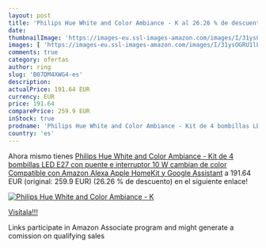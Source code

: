 ```yaml
---
layout: post
title: 'Philips Hue White and Color Ambiance - K al 26.26 % de descuento'
date: 
thumbnailImage: 'https://images-eu.ssl-images-amazon.com/images/I/31ysOGRU1lL._SL200_.jpg'
images: [ 'https://images-eu.ssl-images-amazon.com/images/I/31ysOGRU1lL._SL200_.jpg' ]
comments: true
category: ofertas
author: ring
slug: 'B07DM4XWG4-es'
description:
actualPrice: 191.64 EUR
currency: EUR
price: 191.64
comparePrice: 259.9 EUR
inStock: true
prodname: 'Philips Hue White and Color Ambiance - Kit de 4 bombillas LED E27 con puente e interruptor  10 W  cambian de color  Compatible con Amazon Alexa  Apple HomeKit y Google Assistant'
country: 'es'
---
```


Ahora mismo tienes [Philips Hue White and Color Ambiance - Kit de 4 bombillas LED E27 con puente e interruptor  10 W  cambian de color  Compatible con Amazon Alexa  Apple HomeKit y Google Assistant](https://www.amazon.es/dp/B07DM4XWG4/?tag=tolees-21) a 191.64 EUR (original: 259.9 EUR) (26.26 %  de descuento) en el siguiente enlace!

[![Philips Hue White and Color Ambiance - K](https://images-eu.ssl-images-amazon.com/images/I/31ysOGRU1lL._SL200_.jpg)](https://www.amazon.es/dp/B07DM4XWG4/?tag=tolees-21)

[Visítala!!!](https://www.amazon.es/dp/B07DM4XWG4/?tag=tolees-21)

Links participate in Amazon Associate program and might generate a comission on qualifying sales
